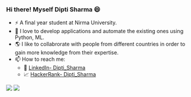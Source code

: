 ### Hi there! Myself Dipti Sharma 😄

- :zap: A final year student at Nirma University.
- 🌱 I love to develop applications and automate the existing ones using Python, ML.
- 🌎 I like to collabrorate with people from different countries in order to gain more knowledge from their expertise.
- 📫 How to reach me:
   - :office: [LinkedIn- Dipti_Sharma](https://www.linkedin.com/in/dipti-kk-sharma-3621271b0/) 
   - 📈 [HackerRank- Dipti_Sharma](https://www.hackerrank.com/kkdiptimamta)
 
<img src="https://github-readme-stats.vercel.app/api?username=Dipti-22&&show_icons=true&theme=radical&">
<img src="https://github-readme-stats.vercel.app/api/top-langs/?username=Dipti-22&&show_icons=true&theme=radical">
